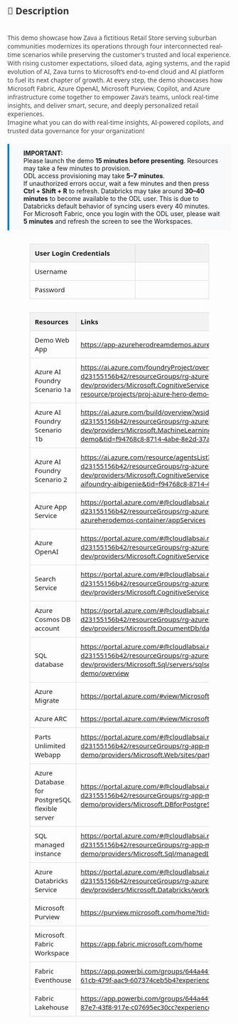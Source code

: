 <style>
  table {
    width: 80%;
    margin: 30px auto;
    border-collapse: collapse;
    font-family: 'Segoe UI', sans-serif;
    font-size: 15px;
  }

  th {
    background: #f2f2f2;
    padding: 10px;
    text-align: left;
    border: 1px solid #ddd;
  }

  td {
    width: 900px;
    height: 10px;
    padding: 10px;
    text-align: left;
    border: 1px solid #ddd;
  }

  .description {
    margin: 0 auto;
    font-family: 'Segoe UI', sans-serif;
    font-size: 14px;
    color: #444;
  }

  .highlight-box {
    background: #f8f9fa;
    padding: 12px 24px 12px 32px; /* Top, Right, Bottom, Left */
    border-left: 4px solid #0078d4;
    margin: 20px auto;
    font-size: 14px;
    text-align: left;
}

</style>

<div class="description">
  <h2 style="color: #333;">📄 Description</h2>
  <p>
    <br> This demo showcase how Zava a fictitious Retail Store serving suburban communities modernizes its operations through four interconnected real-time scenarios while preserving the customer's trusted and local experience. With rising customer expectations, siloed data, aging systems, and the rapid evolution of AI, Zava turns to Microsoft’s end-to-end cloud and AI platform to fuel its next chapter of growth.  At every step, the demo showcases how Microsoft Fabric, Azure OpenAI, Microsoft Purview, Copilot, and Azure infrastructure come together to empower Zava’s teams, unlock real-time insights, and deliver smart, secure, and deeply personalized retail experiences.<br> Imagine what you can do with real-time insights, AI-powered copilots, and trusted data governance for your organization!
  </p>
</div>

<div class="highlight-box">
  <strong>IMPORTANT:</strong><br>
  Please launch the demo <strong>15 minutes before presenting</strong>. Resources may take a few minutes to provision.<br>
  ODL access provisioning may take <strong>5–7 minutes</strong>.<br>
  If unauthorized errors occur, wait a few minutes and then press <strong>Ctrl + Shift + R</strong> to refresh.
  Databricks may take around <strong>30–40 minutes</strong> to become available to the ODL user. This is due to Databricks default behavior of syncing users every 40 minutes.<br>
 For Microsoft Fabric, once you login with the ODL user, please wait <strong>5 minutes</strong> and refresh the screen to see the Workspaces.
</div>

<!-- Auth Table -->

| **User Login Credentials** |                                       |
|-----------------|---------------------------------------|
| Username    | <inject key="AzureAdUserEmail" />     |
| Password   | <inject key="AzureAdUserPassword" />  |


<!-- Resource Details Table -->
<table>
  <thead>
    <tr>
      <th>Resources</th>
      <th>Links</th>
    </tr>
  </thead>
  <tbody>
    <tr>
      <td>Demo Web App</td>
      <td>
        <a href="https://app-azureherodreamdemos.azurewebsites.net/" target="_blank">
          https://app-azureherodreamdemos.azurewebsites.net/
        </a>
      </td>
    </tr>
    <tr>
    <td>Azure AI Foundry Scenario 1a</td>
    <td>
        <a href="https://ai.azure.com/foundryProject/overview?wsid=/subscriptions/3f01ab49-a56f-4ee7-97fa-d23155156b42/resourceGroups/rg-azurehero-demo-dev/providers/Microsoft.CognitiveServices/accounts/proj-azure-hero-demo-1a-resource/projects/proj-azure-hero-demo-1a-dev&tid=f94768c8-8714-4abe-8e2d-37a64b18216a" target="_blank">
          https://ai.azure.com/foundryProject/overview?wsid=/subscriptions/3f01ab49-a56f-4ee7-97fa-d23155156b42/resourceGroups/rg-azurehero-demo-dev/providers/Microsoft.CognitiveServices/accounts/proj-azure-hero-demo-1a-resource/projects/proj-azure-hero-demo-1a-dev&tid=f94768c8-8714-4abe-8e2d-37a64b18216a
        </a>
    </td>
    </tr>
    <tr>
    <td>Azure AI Foundry Scenario 1b</td>
    <td>
        <a href="https://ai.azure.com/build/overview?wsid=/subscriptions/3f01ab49-a56f-4ee7-97fa-d23155156b42/resourceGroups/rg-azurehero-demo-dev/providers/Microsoft.MachineLearningServices/workspaces/proj-azure-hero-demo&tid=f94768c8-8714-4abe-8e2d-37a64b18216a" target="_blank">
          https://ai.azure.com/build/overview?wsid=/subscriptions/3f01ab49-a56f-4ee7-97fa-d23155156b42/resourceGroups/rg-azurehero-demo-dev/providers/Microsoft.MachineLearningServices/workspaces/proj-azure-hero-demo&tid=f94768c8-8714-4abe-8e2d-37a64b18216a
        </a>
    </td>
    </tr>
    <tr>
    <td>Azure AI Foundry Scenario 2</td>
    <td>
        <a href="https://ai.azure.com/resource/agentsList?wsid=/subscriptions/3f01ab49-a56f-4ee7-97fa-d23155156b42/resourceGroups/rg-azurehero-demo-dev/providers/Microsoft.CognitiveServices/accounts/prj-aifoundry-aibigenie-resource/projects/prj-aifoundry-aibigenie&tid=f94768c8-8714-4abe-8e2d-37a64b18216a#Threads" target="_blank">
          https://ai.azure.com/resource/agentsList?wsid=/subscriptions/3f01ab49-a56f-4ee7-97fa-d23155156b42/resourceGroups/rg-azurehero-demo-dev/providers/Microsoft.CognitiveServices/accounts/prj-aifoundry-aibigenie-resource/projects/prj-aifoundry-aibigenie&tid=f94768c8-8714-4abe-8e2d-37a64b18216a#Threads
        </a>
    </td>
    </tr>
    <tr>
    <td>Azure App Service</td>
    <td>
        <a href="https://portal.azure.com/#@cloudlabsai.ms/resource/subscriptions/3f01ab49-a56f-4ee7-97fa-d23155156b42/resourceGroups/rg-azurehero-demo-dev/providers/Microsoft.Web/sites/app-azureherodemos-container/appServices" target="_blank">
          https://portal.azure.com/#@cloudlabsai.ms/resource/subscriptions/3f01ab49-a56f-4ee7-97fa-d23155156b42/resourceGroups/rg-azurehero-demo-dev/providers/Microsoft.Web/sites/app-azureherodemos-container/appServices
        </a>
    </td>
    </tr>
    <tr>
    <td>Azure OpenAI</td>
    <td>
        <a href="https://portal.azure.com/#@cloudlabsai.ms/resource/subscriptions/3f01ab49-a56f-4ee7-97fa-d23155156b42/resourceGroups/rg-azurehero-demo-dev/providers/Microsoft.CognitiveServices/accounts/aoai-herodemo-dev/overview" target="_blank">
          https://portal.azure.com/#@cloudlabsai.ms/resource/subscriptions/3f01ab49-a56f-4ee7-97fa-d23155156b42/resourceGroups/rg-azurehero-demo-dev/providers/Microsoft.CognitiveServices/accounts/aoai-herodemo-dev/overview
        </a>
    </td>
    </tr>
    <tr>
    <td>Search Service</td>
    <td>
        <a href="https://portal.azure.com/#@cloudlabsai.ms/resource/subscriptions/3f01ab49-a56f-4ee7-97fa-d23155156b42/resourceGroups/rg-azurehero-demo-dev/providers/Microsoft.Search/searchServices/srch-herodemodev/overview" target="_blank">
          https://portal.azure.com/#@cloudlabsai.ms/resource/subscriptions/3f01ab49-a56f-4ee7-97fa-d23155156b42/resourceGroups/rg-azurehero-demo-dev/providers/Microsoft.CognitiveServices/accounts/aoai-herodemo-dev/overview
        </a>
    </td>
    </tr>
    <tr>
    <td>Azure Cosmos DB account</td>
    <td>
      <a href="https://portal.azure.com/#@cloudlabsai.ms/resource/subscriptions/3f01ab49-a56f-4ee7-97fa-d23155156b42/resourceGroups/rg-azurehero-demo-dev/providers/Microsoft.DocumentDb/databaseAccounts/cosmosdb-herodemo-001/overview" target="_blank">
        https://portal.azure.com/#@cloudlabsai.ms/resource/subscriptions/3f01ab49-a56f-4ee7-97fa-d23155156b42/resourceGroups/rg-azurehero-demo-dev/providers/Microsoft.DocumentDb/databaseAccounts/cosmosdb-herodemo-001/overview
      </a>
    </td>
    </tr>
    <tr>
    <td>SQL database</td>
    <td>
      <a href="https://portal.azure.com/#@cloudlabsai.ms/resource/subscriptions/3f01ab49-a56f-4ee7-97fa-d23155156b42/resourceGroups/rg-azurehero-demo-dev/providers/Microsoft.Sql/servers/sqlserver-azurehero-demo/databases/sql-azurehero-demo/overview" target="_blank">
        https://portal.azure.com/#@cloudlabsai.ms/resource/subscriptions/3f01ab49-a56f-4ee7-97fa-d23155156b42/resourceGroups/rg-azurehero-demo-dev/providers/Microsoft.Sql/servers/sqlserver-azurehero-demo/databases/sql-azurehero-demo/overview
    </td>
    </tr>
    <tr>
    <td>Azure Migrate</td>
    <td>
      <a href="https://portal.azure.com/#view/Microsoft_Azure_Migrate/AmhResourceMenuBlade/~/serverGoal" target="_blank">
        https://portal.azure.com/#view/Microsoft_Azure_Migrate/AmhResourceMenuBlade/~/serverGoal
    </td>
    </tr>
    <tr>
    <td>Azure ARC</td>
    <td>
      <a href="https://portal.azure.com/#view/Microsoft_Azure_ArcCenterUX/ArcCenterMenuBlade/~/allresources" target="_blank">
        https://portal.azure.com/#view/Microsoft_Azure_ArcCenterUX/ArcCenterMenuBlade/~/allresources
    </td>
    </tr>
    <tr>
    <td>Parts Unlimited Webapp</td>
    <td>
      <a href="https://portal.azure.com/#@cloudlabsai.ms/resource/subscriptions/3f01ab49-a56f-4ee7-97fa-d23155156b42/resourceGroups/rg-app-modernization-demo/providers/Microsoft.Web/sites/partsunlimited-web023/appServices" target="_blank">
         https://portal.azure.com/#@cloudlabsai.ms/resource/subscriptions/3f01ab49-a56f-4ee7-97fa-d23155156b42/resourceGroups/rg-app-modernization-demo/providers/Microsoft.Web/sites/partsunlimited-web023/appServices
    </td>
    </tr>
    <tr>
    <td>Azure Database for PostgreSQL flexible server</td>
    <td>
      <a href="https://portal.azure.com/#@cloudlabsai.ms/resource/subscriptions/3f01ab49-a56f-4ee7-97fa-d23155156b42/resourceGroups/rg-app-modernization-demo/providers/Microsoft.DBforPostgreSQL/flexibleServers/zavapostgresql/overview" target="_blank">
         https://portal.azure.com/#@cloudlabsai.ms/resource/subscriptions/3f01ab49-a56f-4ee7-97fa-d23155156b42/resourceGroups/rg-app-modernization-demo/providers/Microsoft.DBforPostgreSQL/flexibleServers/zavapostgresql/overview
    </td>
    </tr>
    <td>SQL managed instance</td>
    <td>
      <a href="https://portal.azure.com/#@cloudlabsai.ms/resource/subscriptions/3f01ab49-a56f-4ee7-97fa-d23155156b42/resourceGroups/rg-app-modernization-demo/providers/Microsoft.Sql/managedInstances/mi-zavadb/overview" target="_blank">
        https://portal.azure.com/#@cloudlabsai.ms/resource/subscriptions/3f01ab49-a56f-4ee7-97fa-d23155156b42/resourceGroups/rg-app-modernization-demo/providers/Microsoft.Sql/managedInstances/mi-zavadb/overview
    </td>
    </tr>
    <td>Azure Databricks Service</td>
    <td>
      <a href="https://portal.azure.com/#@cloudlabsai.ms/resource/subscriptions/3f01ab49-a56f-4ee7-97fa-d23155156b42/resourceGroups/rg-azurehero-demo-dev/providers/Microsoft.Databricks/workspaces/adb-herodemo/overview" target="_blank">
        https://portal.azure.com/#@cloudlabsai.ms/resource/subscriptions/3f01ab49-a56f-4ee7-97fa-d23155156b42/resourceGroups/rg-azurehero-demo-dev/providers/Microsoft.Databricks/workspaces/adb-herodemo/overview
    </td>
    </tr>
    <tr>
    <td>Microsoft Purview</td>
    <td>
      <a href="https://purview.microsoft.com/home?tid=f94768c8-8714-4abe-8e2d-37a64b18216a" target="_blank">
        https://purview.microsoft.com/home?tid=f94768c8-8714-4abe-8e2d-37a64b18216a
      </a>
    </td>
    </tr>
    <tr>
    <td>Microsoft Fabric Workspace</td>
    <td>
      <a href="https://app.fabric.microsoft.com/home" target="_blank">
        https://app.fabric.microsoft.com/home
      </a>
    </td>
    </tr>
    <tr>
    <td>Fabric Eventhouse</td>
    <td>
      <a href="https://app.powerbi.com/groups/644a4412-d11e-4c52-b984-e6f88ba57eca/databases/8d328e5c-61cb-479f-aac9-607374ceb5b4?experience=power-bi" target="_blank">
        https://app.powerbi.com/groups/644a4412-d11e-4c52-b984-e6f88ba57eca/databases/8d328e5c-61cb-479f-aac9-607374ceb5b4?experience=power-bi
    </td>
    </tr>
     <tr>
    <td>Fabric Lakehouse</td>
    <td>
      <a href="https://app.powerbi.com/groups/644a4412-d11e-4c52-b984-e6f88ba57eca/lakehouses/98c0efdb-87e7-43f8-917e-c07695ec30cc?experience=power-bi" target="_blank">
        https://app.powerbi.com/groups/644a4412-d11e-4c52-b984-e6f88ba57eca/lakehouses/98c0efdb-87e7-43f8-917e-c07695ec30cc?experience=power-bi
    </td>
    </tr>
  </tbody>
</table>

